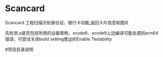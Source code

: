 # Scancard
Scancard 工程扫描识别身份证、银行卡功能,返回卡片信息和图片  

先检测.a是否包括所用的设备架构，xcode8、xcode9上边编译可能会遇到arm64错误，可尝试关闭build setting里边的Enable Testability  

#项目目录说明
